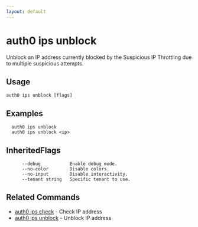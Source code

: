 ```yaml
---
layout: default
---
```

# auth0 ips unblock

Unblock an IP address currently blocked by the Suspicious IP Throttling due to multiple suspicious attempts.

## Usage
```
auth0 ips unblock [flags]
```

## Examples

```
  auth0 ips unblock
  auth0 ips unblock <ip>
```




## InheritedFlags

```
      --debug           Enable debug mode.
      --no-color        Disable colors.
      --no-input        Disable interactivity.
      --tenant string   Specific tenant to use.
```


## Related Commands

- [auth0 ips check](auth0_ips_check.md) - Check IP address
- [auth0 ips unblock](auth0_ips_unblock.md) - Unblock IP address


